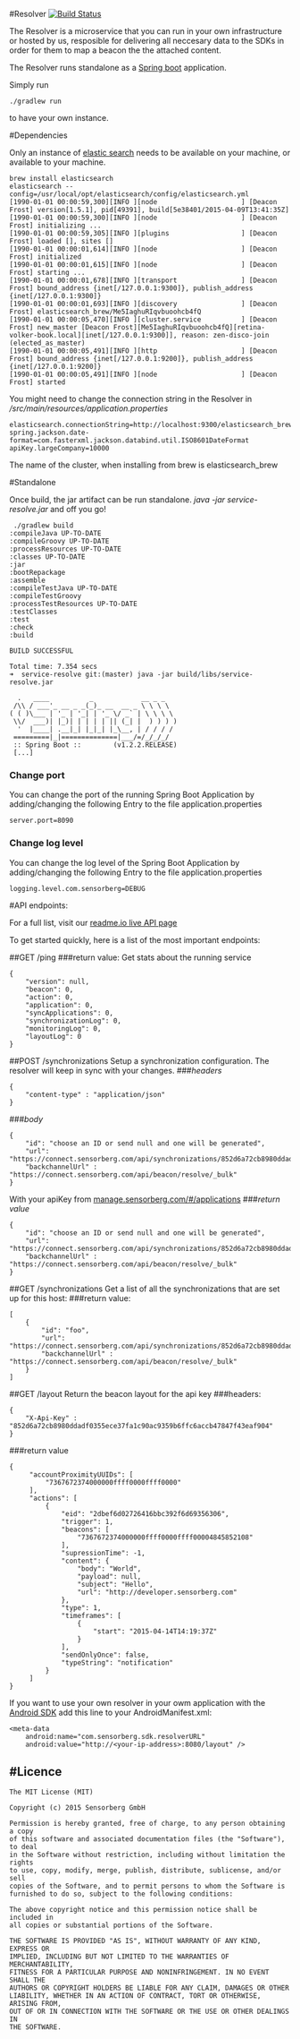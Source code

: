 #Resolver
[![Build Status](https://travis-ci.org/sensorberg-dev/resolver.svg)](https://travis-ci.org/sensorberg-dev/resolver)

The Resolver is a microservice that you can run in your own infrastructure or hosted by us, resposible for delivering all neccesary data to the SDKs in order for them to map a beacon the the attached content.

The Resolver runs standalone as a [Spring boot](http://projects.spring.io/spring-boot/) application.

Simply run

```
./gradlew run
```
to have your own instance.

#Dependencies

Only an instance of [elastic search](https://www.elastic.co) needs to be available on your machine, or available to your machine.

```
brew install elasticsearch
elasticsearch --config=/usr/local/opt/elasticsearch/config/elasticsearch.yml
[1990-01-01 00:00:59,300][INFO ][node                     ] [Deacon Frost] version[1.5.1], pid[49391], build[5e38401/2015-04-09T13:41:35Z]
[1990-01-01 00:00:59,300][INFO ][node                     ] [Deacon Frost] initializing ...
[1990-01-01 00:00:59,305][INFO ][plugins                  ] [Deacon Frost] loaded [], sites []
[1990-01-01 00:00:01,614][INFO ][node                     ] [Deacon Frost] initialized
[1990-01-01 00:00:01,615][INFO ][node                     ] [Deacon Frost] starting ...
[1990-01-01 00:00:01,678][INFO ][transport                ] [Deacon Frost] bound_address {inet[/127.0.0.1:9300]}, publish_address {inet[/127.0.0.1:9300]}
[1990-01-01 00:00:01,693][INFO ][discovery                ] [Deacon Frost] elasticsearch_brew/Me5IaghuRIqvbuoohcb4fQ
[1990-01-01 00:00:05,470][INFO ][cluster.service          ] [Deacon Frost] new_master [Deacon Frost][Me5IaghuRIqvbuoohcb4fQ][retina-volker-book.local][inet[/127.0.0.1:9300]], reason: zen-disco-join (elected_as_master)
[1990-01-01 00:00:05,491][INFO ][http                     ] [Deacon Frost] bound_address {inet[/127.0.0.1:9200]}, publish_address {inet[/127.0.0.1:9200]}
[1990-01-01 00:00:05,491][INFO ][node                     ] [Deacon Frost] started

```
You might need to change the connection string in the Resolver in */src/main/resources/application.properties*

```
elasticsearch.connectionString=http://localhost:9300/elasticsearch_brew
spring.jackson.date-format=com.fasterxml.jackson.databind.util.ISO8601DateFormat
apiKey.largeCompany=10000
```
The name of the cluster, when installing from brew is elasticsearch_brew

#Standalone

Once build, the jar artifact can be run standalone. *java -jar service-resolve.jar* and off you go!
```
 ./gradlew build
:compileJava UP-TO-DATE
:compileGroovy UP-TO-DATE
:processResources UP-TO-DATE
:classes UP-TO-DATE
:jar
:bootRepackage
:assemble
:compileTestJava UP-TO-DATE
:compileTestGroovy
:processTestResources UP-TO-DATE
:testClasses
:test
:check
:build

BUILD SUCCESSFUL

Total time: 7.354 secs
➜  service-resolve git:(master) java -jar build/libs/service-resolve.jar

  .   ____          _            __ _ _
 /\\ / ___'_ __ _ _(_)_ __  __ _ \ \ \ \
( ( )\___ | '_ | '_| | '_ \/ _` | \ \ \ \
 \\/  ___)| |_)| | | | | || (_| |  ) ) ) )
  '  |____| .__|_| |_|_| |_\__, | / / / /
 =========|_|==============|___/=/_/_/_/
 :: Spring Boot ::        (v1.2.2.RELEASE)
 [...]
```

### Change port

You can change the port of the running Spring Boot Application by adding/changing the following Entry to the file application.properties

```
server.port=8090
```

### Change log level

You can change the log level of the Spring Boot Application by adding/changing the following Entry to the file application.properties

```
logging.level.com.sensorberg=DEBUG
```

#API endpoints:

For a full list, visit our [readme.io live API page](https://sensorberg.readme.io/)

To get started quickly, here is a list of the most important endpoints:

##GET /ping
###return value:
Get stats about the running service
```
{
    "version": null,
    "beacon": 0,
    "action": 0,
    "application": 0,
    "syncApplications": 0,
    "synchronizationLog": 0,
    "monitoringLog": 0,
    "layoutLog": 0
}
```

##POST /synchronizations
Setup a synchronization configuration. The resolver will keep in sync with your changes.
###*headers*
```
{
    "content-type" : "application/json"
}
```
###*body*
```
{
    "id": "choose an ID or send null and one will be generated",
    "url": "https://connect.sensorberg.com/api/synchronizations/852d6a72cb8980ddadf0355ece37fa1c90ac9359b6ffc6accb47847f43eaf904",
    "backchannelUrl" : "https://connect.sensorberg.com/api/beacon/resolve/_bulk"               
}
```
With your apiKey from [manage.sensorberg.com/#/applications](https://manage.sensorberg.com/#/applications)
###*return value*
```
{
    "id": "choose an ID or send null and one will be generated",
    "url": "https://connect.sensorberg.com/api/synchronizations/852d6a72cb8980ddadf0355ece37fa1c90ac9359b6ffc6accb47847f43eaf904",
    "backchannelUrl" : "https://connect.sensorberg.com/api/beacon/resolve/_bulk"               
}
```
##GET /synchronizations
Get a list of all the synchronizations that are set up for this host:
###return value:
```
[
    {
        "id": "foo",
        "url": "https://connect.sensorberg.com/api/synchronizations/852d6a72cb8980ddadf0355ece37fa1c90ac9359b6ffc6accb47847f43eaf904",
        "backchannelUrl" : "https://connect.sensorberg.com/api/beacon/resolve/_bulk"               
    }
]
```
##GET /layout
Return the beacon layout for the api key
###headers:
```
{
    "X-Api-Key" : "852d6a72cb8980ddadf0355ece37fa1c90ac9359b6ffc6accb47847f43eaf904"
}
```
###return value
```
{
     "accountProximityUUIDs": [
         "7367672374000000ffff0000ffff0000"
     ],
     "actions": [
         {
             "eid": "2dbef6d02726416bbc392f6d69356306",
             "trigger": 1,
             "beacons": [
                 "7367672374000000ffff0000ffff00004845852108"
             ],
             "supressionTime": -1,
             "content": {
                 "body": "World",
                 "payload": null,
                 "subject": "Hello",
                 "url": "http://developer.sensorberg.com"
             },
             "type": 1,
             "timeframes": [
                 {
                     "start": "2015-04-14T14:19:37Z"
                 }
             ],
             "sendOnlyOnce": false,
             "typeString": "notification"
         }
     ]
}
```

If you want to use your own resolver in your owm application with the [Android SDK](/android-sdk) add this line to your AndroidManifest.xml:
```
<meta-data
    android:name="com.sensorberg.sdk.resolverURL"
    android:value="http://<your-ip-address>:8080/layout" />
```
#Licence
-------

	The MIT License (MIT)
	
	Copyright (c) 2015 Sensorberg GmbH
	
	Permission is hereby granted, free of charge, to any person obtaining a copy
	of this software and associated documentation files (the "Software"), to deal
	in the Software without restriction, including without limitation the rights
	to use, copy, modify, merge, publish, distribute, sublicense, and/or sell
	copies of the Software, and to permit persons to whom the Software is
	furnished to do so, subject to the following conditions:
	
	The above copyright notice and this permission notice shall be included in
	all copies or substantial portions of the Software.
	
	THE SOFTWARE IS PROVIDED "AS IS", WITHOUT WARRANTY OF ANY KIND, EXPRESS OR
	IMPLIED, INCLUDING BUT NOT LIMITED TO THE WARRANTIES OF MERCHANTABILITY,
	FITNESS FOR A PARTICULAR PURPOSE AND NONINFRINGEMENT. IN NO EVENT SHALL THE
	AUTHORS OR COPYRIGHT HOLDERS BE LIABLE FOR ANY CLAIM, DAMAGES OR OTHER
	LIABILITY, WHETHER IN AN ACTION OF CONTRACT, TORT OR OTHERWISE, ARISING FROM,
	OUT OF OR IN CONNECTION WITH THE SOFTWARE OR THE USE OR OTHER DEALINGS IN
	THE SOFTWARE.